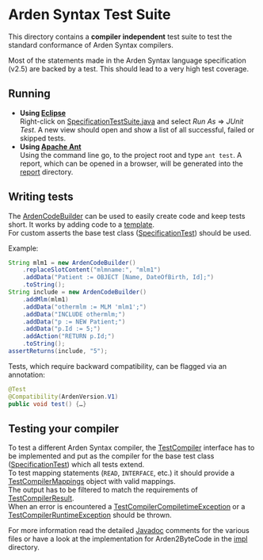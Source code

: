 # Arden Syntax Test Suite
This directory contains a **compiler independent** test suite to test the standard conformance of Arden Syntax compilers.

Most of the statements made in the Arden Syntax language specification (v2.5) are backed by a test. This should lead to a very high test coverage.


## Running
- **Using [Eclipse](https://eclipse.org/)**  
Right-click on [SpecificationTestSuite.java](SpecificationTestSuite.java) and select *Run As* &rArr; *JUnit Test*. A new view should open and show a list of all successful, failed or skipped tests.
- **Using [Apache Ant](http://ant.apache.org/)**  
Using the command line go, to the project root and type `ant test`. A report, which can be opened in a browser, will be generated into the [report](../../../../report) directory.


## Writing tests
The [ArdenCodeBuilder](testcompiler/ArdenCodeBuilder.java) can be used to easily create code and keep tests short. It works by adding code to a [template](testcompiler/Template.mlm).  
For custom asserts the base test class ([SpecificationTest](testcompiler/SpecificationTest.java)) should be used.

Example:
```java
String mlm1 = new ArdenCodeBuilder()
	.replaceSlotContent("mlmname:", "mlm1")
	.addData("Patient := OBJECT [Name, DateOfBirth, Id];")
	.toString();
String include = new ArdenCodeBuilder()
	.addMlm(mlm1)
	.addData("othermlm := MLM 'mlm1';")
	.addData("INCLUDE othermlm;")
	.addData("p := NEW Patient;")
	.addData("p.Id := 5;")
	.addAction("RETURN p.Id;")
	.toString();
assertReturns(include, "5");
```

Tests, which require backward compatibility, can be flagged via an annotation:
```java
@Test
@Compatibility(ArdenVersion.V1)
public void test() {…}
```

## Testing your compiler
To test a different Arden Syntax compiler, the [TestCompiler](testcompiler/TestCompiler.java) interface has to be implemented and put as the compiler for the base test class ([SpecificationTest](testcompiler/SpecificationTest.java)) which all tests extend.  
To test mapping statements (`READ`, `INTERFACE`, etc.) it should provide a [TestCompilerMappings](testcompiler/TestCompilerMappings.java) object with valid mappings.  
The output has to be filtered to match the requirements of [TestCompilerResult](testcompiler/TestCompilerResult.java).  
When an error is encountered a [TestCompilerCompiletimeException](testcompiler/TestCompilerCompiletimeException.java) or a [TestCompilerRuntimeException](testcompiler/TestCompilerRuntimeException.java) should be thrown.

For more information read the detailed [Javadoc](https://en.wikipedia.org/wiki/Javadoc) comments for the various files or have a look at the implementation for Arden2ByteCode in the [impl](testcompiler/impl) directory.
